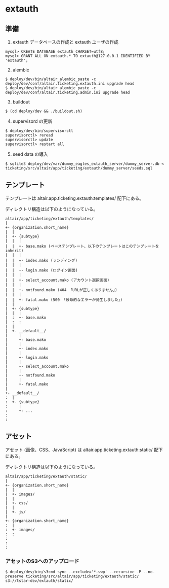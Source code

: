 extauth
=======

準備
---

1. extauth データベースの作成と extauth ユーザの作成
```
mysql> CREATE DATABASE extauth CHARSET=utf8;
mysql> GRANT ALL ON extauth.* TO extauth@127.0.0.1 IDENTIFIED BY 'extauth';
```
2. alembic
```
$ deploy/dev/bin/altair_alembic_paste -c deploy/dev/conf/altair.ticketing.extauth.ini upgrade head
$ deploy/dev/bin/altair_alembic_paste -c deploy/dev/conf/altair.ticketing.admin.ini upgrade head
```
3. buildout
```
$ (cd deploy/dev && ./buildout.sh)
```
4. supervisord の更新
```
$ deploy/dev/bin/supervisorctl
supervisorctl> reread
supervisorctl> update
supervisorctl> restart all
```
5. seed data の導入
```
$ sqlite3 deploy/dev/var/dummy_eagles_extauth_server/dummy_server.db < ticketing/src/altair/app/ticketing/extauth/dummy_server/seeds.sql
```

テンプレート
-----------

テンプレートは altair.app.ticketing.extauth:templates/ 配下にある。

ディレクトリ構造は以下のようになっている。

```
altair/app/ticketing/extauth/templates/
|
+- {organization.short_name}
|  |
|  +- {subtype}
|  |  |
|  |  +- base.mako (ベーステンプレート、以下のテンプレートはこのテンプレートをinherit)
|  |  |
|  |  +- index.mako (ランディング)
|  |  |
|  |  +- login.mako (ログイン画面)
|  |  |
|  |  +- select_account.mako (アカウント選択画面)
|  |  |
|  |  +- notfound.mako (404 「URLが正しくありません」)
|  |  |
|  |  +- fatal.mako (500 「致命的なエラーが発生しました」)
|  |
|  +- {subtype}
|  |  |
|  :  +- base.mako
|  :  :
|  |
|  +- __default__/
|     |
|     +- base.mako
|     |
|     +- index.mako
|     |
|     +- login.mako
|     |
|     +- select_account.mako
|     |
|     +- notfound.mako
|     |
|     +- fatal.mako
|
+- __default__/
:  |
:  +- {subtype}
:     |
:     +- ...
:
:

```

アセット
-------

アセット (画像、CSS、JavaScript) は altair.app.ticketing.extauth:static/ 配下にある。

ディレクトリ構造は以下のようになっている。

```
altair/app/ticketing/extauth/static/
|
+- {organization.short_name}
|  |
|  +- images/
|  |
|  +- css/
|  |
|  +- js/
|
+- {organization.short_name}
:  |
:  +- images/
:  :  
:
:
:

```

<h3>アセットのS3へのアップロード</h3>

```
$ deploy/dev/bin/s3cmd sync --exclude='*.swp' --recursive -P --no-preserve ticketing/src/altair/app/ticketing/extauth/static/ s3://tstar-dev/extauth/static/
```
